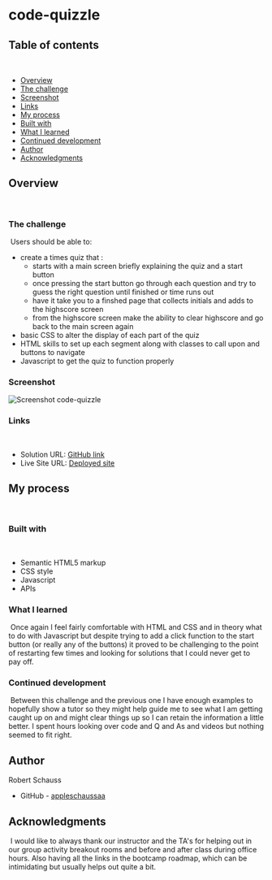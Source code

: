 # code-quizzle

## Table of contents
​
- [Overview](#overview)
 - [The challenge](#the-challenge)
 - [Screenshot](#screenshot)
 - [Links](#links)
- [My process](#my-process)
 - [Built with](#built-with)
 - [What I learned](#what-i-learned)
 - [Continued development](#continued-development)
- [Author](#author)
- [Acknowledgments](#acknowledgments)
​
## Overview
​
### The challenge
​
Users should be able to:
​
- create a times quiz that :
    - starts with a main screen briefly explaining the quiz and a start button
    - once pressing the start button go through each question and try to guess the right question until finished or time runs out
    - have it take you to a finshed page that collects initials and adds to the highscore screen
    - from the highscore screen make the ability to clear highscore and go back to the main screen again
- basic CSS to alter the display of each part of the quiz
- HTML skills to set up each segment along with classes to call upon and buttons to navigate
- Javascript to get the quiz to function properly
​
### Screenshot

​![Screenshot code-quizzle](https://user-images.githubusercontent.com/116765038/205839394-3a2e2e5b-0ced-4ea1-b814-fae22f1bb463.png)

### Links
​
- Solution URL: [GitHub link](https://github.com/appleschaussaa/code-quizzle)
- Live Site URL: [Deployed site](https://appleschaussaa.github.io/code-quizzle/)
​
## My process
​
### Built with
​
- Semantic HTML5 markup
- CSS style
- Javascript
- APIs
​
### What I learned
​
Once again I feel fairly comfortable with HTML and CSS and in theory what to do with Javascript but despite trying to add a click function to the start button (or really any of the buttons) it proved to be challenging to the point of restarting few times and looking for solutions that I could never get to pay off.
​
### Continued development
​
Between this challenge and the previous one I have enough examples to hopefully show a tutor so they might help guide me to see what I am getting caught up on and might clear things up so I can retain the information a little better. I spent hours looking over code and Q and As and videos but nothing seemed to fit right.
​
## Author

Robert Schauss
- GitHub - [appleschaussaa](https://github.com/appleschaussaa)
​
## Acknowledgments
​
I would like to always thank our instructor and the TA's for helping out in our group activity breakout rooms and before and after class during office hours. Also having all the links in the bootcamp roadmap, which can be intimidating but usually helps out quite a bit.
